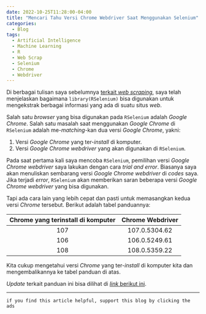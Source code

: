 ```yaml
---
date: 2022-10-25T11:28:00-04:00
title: "Mencari Tahu Versi Chrome Webdriver Saat Menggunakan Selenium"
categories:
  - Blog
tags:
  - Artificial Intelligence
  - Machine Learning
  - R
  - Web Scrap
  - Selenium
  - Chrome
  - Webdriver
---
```



Di berbagai tulisan saya sebelumnya [terkait *web
scraping*](https://ikanx101.com/blog/selenium-rvest/), saya telah
menjelaskan bagaimana `library(RSelenium)` bisa digunakan untuk
mengekstrak berbagai informasi yang ada di suatu situs *web*.

Salah satu *browser* yang bisa digunakan pada `RSelenium` adalah *Google
Chrome*. Salah satu masalah saat menggunakan *Google Chrome* di
`RSelenium` adalah me-*matching*-kan dua versi *Google Chrome*, yakni:

1.  Versi *Google Chrome* yang ter-*install* di komputer.
2.  Versi *Google Chrome webdriver* yang akan digunakan di `RSelenium`.

Pada saat pertama kali saya mencoba `RSelenium`, pemilihan versi *Google
Chrome webdriver* saya lakukan dengan cara *trial and error*. Biasanya
saya akan menuliskan sembarang versi *Google Chrome webdriver* di
*codes* saya. Jika terjadi *error*, `RSelenium` akan memberikan saran
beberapa versi *Google Chrome webdriver* yang bisa digunakan.

Tapi ada cara lain yang lebih cepat dan pasti untuk memasangkan kedua
versi *Chrome* tersebut. Berikut adalah tabel panduannya:

| Chrome yang terinstall di komputer | Chrome Webdriver |
|:----------------------------------:|:----------------:|
|                107                 |  107.0.5304.62   |
|                106                 |  106.0.5249.61   |
|                108                 |  108.0.5359.22   |

Kita cukup mengetahui versi *Chrome* yang ter-*install* di komputer kita
dan mengembalikannya ke tabel panduan di atas.

*Update* terkait panduan ini bisa dilihat di [*link* berikut
ini](https://chromedriver.chromium.org/downloads).

------------------------------------------------------------------------

`if you find this article helpful, support this blog by clicking the ads`
